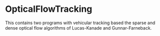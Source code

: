 # OpticalFlowTracking
This contains two programs with vehicular tracking based the sparse and dense optical flow algorithms of Lucas-Kanade and Gunnar-Farneback.
